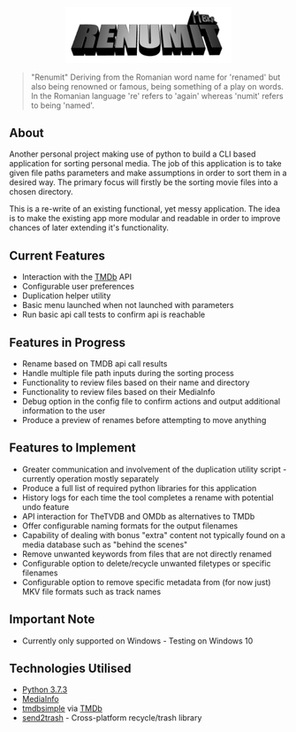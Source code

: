 <p align="center"><img src="https://github.com/henrybkr/renumit/blob/master/data/logo.png" width="300"></p>

> "Renumit"
Deriving from the Romanian word name for 'renamed' but also being renowned or famous, being something of a play on words. In the Romanian language 're' refers to 'again' whereas 'numit' refers to being 'named'.

## About

Another personal project making use of python to build a CLI based application for sorting personal media. The job of this application is to take given file paths parameters and make assumptions in order to sort them in a desired way. The primary focus will firstly be the sorting movie files into a chosen directory.

This is a re-write of an existing functional, yet messy application. The idea is to make the existing app more modular and readable in order to improve chances of later extending it's functionality.

## Current Features
* Interaction with the [TMDb](https://www.themoviedb.org/) API
* Configurable user preferences
* Duplication helper utility
* Basic menu launched when not launched with parameters
* Run basic api call tests to confirm api is reachable

## Features in Progress
* Rename based on TMDB api call results
* Handle multiple file path inputs during the sorting process
* Functionality to review files based on their name and directory
* Functionality to review files based on their MediaInfo
* Debug option in the config file to confirm actions and output additional information to the user
* Produce a preview of renames before attempting to move anything

## Features to Implement
* Greater communication and involvement of the duplication utility script - currently operation mostly separately
* Produce a full list of required python libraries for this application
* History logs for each time the tool completes a rename with potential undo feature
* API interaction for TheTVDB and OMDb as alternatives to TMDb
* Offer configurable naming formats for the output filenames
* Capability of dealing with bonus "extra" content not typically found on a media database such as "behind the scenes"
* Remove unwanted keywords from files that are not directly renamed
* Configurable option to delete/recycle unwanted filetypes or specific filenames
* Configurable option to remove specific metadata from (for now just) MKV file formats such as track names

## Important Note
* Currently only supported on Windows - Testing on Windows 10

## Technologies Utilised
* [Python 3.7.3](https://www.python.org/)
* [MediaInfo](https://mediaarea.net/)
* [tmdbsimple](https://github.com/celiao/tmdbsimple) via [TMDb](https://www.themoviedb.org/)
* [send2trash](https://github.com/hsoft/send2trash) - Cross-platform recycle/trash library